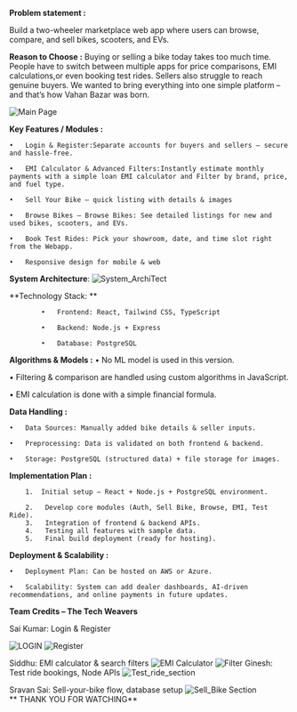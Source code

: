**Problem statement :**

Build a two-wheeler marketplace web app where users can browse, compare, and sell bikes, scooters, and EVs.

**Reason to Choose :**
Buying or selling a bike today takes too much time. People have to switch between multiple apps for price comparisons, EMI calculations,or even booking test rides. Sellers also struggle to reach genuine buyers. We wanted to bring everything into one simple platform – and that’s how Vahan Bazar was born.

![Main Page](https://github.com/peddintiginesh/Vahan-Bazar/blob/2188c626307ad991717412e4e358a0091de44933/Main.jpg)

**Key Features / Modules :**

    •	Login & Register:Separate accounts for buyers and sellers – secure and hassle-free.
    
    •	EMI Calculator & Advanced Filters:Instantly estimate monthly payments with a simple loan EMI calculator and Filter by brand, price, and fuel type.
    
    •	Sell Your Bike – quick listing with details & images
    
    •	Browse Bikes – Browse Bikes: See detailed listings for new and used bikes, scooters, and EVs. 
    
    •	Book Test Rides: Pick your showroom, date, and time slot right from the Webapp.
    
    •	Responsive design for mobile & web
**System Architecture**:
![System_ArchiTect](https://github.com/peddintiginesh/Vahan-Bazar/blob/00c5a7fedad797e09d979aac41fb87c90ce2b129/System_Architecture.png)

**Technology Stack: **

            •	Frontend: React, Tailwind CSS, TypeScript
            
            •	Backend: Node.js + Express
            
            •	Database: PostgreSQL

**Algorithms & Models :**
•	No ML model is used in this version.

•	Filtering & comparison are handled using custom algorithms in JavaScript.

•	EMI calculation is done with a simple financial formula.

**Data Handling :**

    •	Data Sources: Manually added bike details & seller inputs.
    
    •	Preprocessing: Data is validated on both frontend & backend.
    
    •	Storage: PostgreSQL (structured data) + file storage for images.
    
**Implementation Plan :**

        1.	Initial setup – React + Node.js + PostgreSQL environment.
        
        2.	 Develop core modules (Auth, Sell Bike, Browse, EMI, Test Ride).
        3.	 Integration of frontend & backend APIs.
        4.	 Testing all features with sample data.
        5.	 Final build deployment (ready for hosting).
**Deployment & Scalability :**

    •	Deployment Plan: Can be hosted on AWS or Azure.
    
    •	Scalability: System can add dealer dashboards, AI-driven recommendations, and online payments in future updates.

**Team Credits – The Tech Weavers**

Sai Kumar: Login & Register

![LOGIN](https://github.com/peddintiginesh/Vahan-Bazar/blob/00c5a7fedad797e09d979aac41fb87c90ce2b129/Login.jpg)
![Register](https://github.com/peddintiginesh/Vahan-Bazar/blob/00c5a7fedad797e09d979aac41fb87c90ce2b129/Register.jpg)

Siddhu: EMI calculator & search filters
![EMI Calculator](https://github.com/peddintiginesh/Vahan-Bazar/blob/00c5a7fedad797e09d979aac41fb87c90ce2b129/Emi.jpg)
![Filter](https://github.com/peddintiginesh/Vahan-Bazar/blob/00c5a7fedad797e09d979aac41fb87c90ce2b129/Filter.jpg)
Ginesh: Test ride bookings, Node APIs
    ![Test_ride_section](https://github.com/peddintiginesh/Vahan-Bazar/blob/00c5a7fedad797e09d979aac41fb87c90ce2b129/Test_ride.jpg)

Sravan Sai: Sell-your-bike flow, database setup
![Sell_Bike Section](https://github.com/peddintiginesh/Vahan-Bazar/blob/00c5a7fedad797e09d979aac41fb87c90ce2b129/Sell_bike.jpg)
\
                               ** THANK YOU FOR WATCHING**

